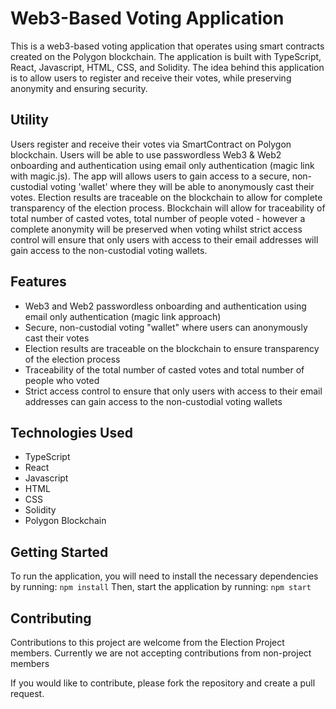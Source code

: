 # Web3-Based Voting Application

This is a web3-based voting application that operates using smart contracts created on the Polygon blockchain. The application is built with TypeScript, React, Javascript, HTML, CSS, and Solidity. The idea behind this application is to allow users to register and receive their votes, while preserving anonymity and ensuring security.

## Utility 
Users register and receive their votes via SmartContract on Polygon blockchain. Users will be able to use passwordless Web3 & Web2 onboarding and authentication using email only authentication (magic link with magic.js). The app will allows users to gain access to a secure, non-custodial voting 'wallet' where they will be able to anonymously cast their votes. Election results are traceable on the blockchain to allow for complete transparency of the election process. Blockchain will allow for traceability of total number of casted votes, total number of people voted - however a complete anonymity will be preserved when voting whilst strict access control will ensure that only users with access to their email addresses will gain access to the non-custodial voting wallets.  


## Features
- Web3 and Web2 passwordless onboarding and authentication using email only authentication (magic link approach)
- Secure, non-custodial voting "wallet" where users can anonymously cast their votes
- Election results are traceable on the blockchain to ensure transparency of the election process
- Traceability of the total number of casted votes and total number of people who voted
- Strict access control to ensure that only users with access to their email addresses can gain access to the non-custodial voting wallets

## Technologies Used
- TypeScript
- React
- Javascript
- HTML
- CSS
- Solidity
- Polygon Blockchain

## Getting Started
To run the application, you will need to install the necessary dependencies by running:
`npm install`
Then, start the application by running:
`npm start`

## Contributing
Contributions to this project are welcome from the Election Project members.
Currently we are not accepting contributions from non-project members

If you would like to contribute, please fork the repository and create a pull request.

